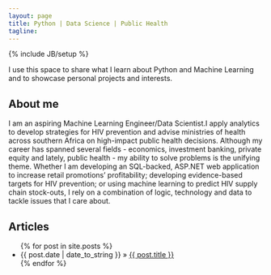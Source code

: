 ```yaml
---
layout: page
title: Python | Data Science | Public Health
tagline:
---
```

{% include JB/setup %}

I use this space to share what I learn about Python and Machine Learning and to showcase 
personal projects and interests. 

## About me

I am an aspiring Machine Learning Engineer/Data Scientist.I apply analytics to develop 
strategies for HIV prevention and advise ministries of health across southern Africa 
on high-impact public health decisions. Although my career has spanned several fields - 
economics, investment banking, private equity and lately, public health - my ability 
to solve problems is the unifying theme. Whether I am developing an SQL-backed, ASP.NET 
web application to increase retail promotions’ profitability; developing evidence-based 
targets for HIV prevention; or using machine learning to predict HIV supply chain 
stock-outs, I rely on a combination of logic, technology and data to tackle issues that 
I care about.

    
## Articles
<ul class="posts">
  {% for post in site.posts %}
    <li><span>{{ post.date | date_to_string }}</span> &raquo; <a href="{{ BASE_PATH }}{{ post.url }}">{{ post.title }}</a></li>
  {% endfor %}
</ul>
